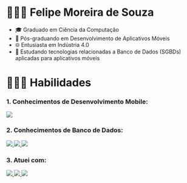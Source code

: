 # 👨🏽‍🎓  Felipe Moreira de Souza

- 🎓 Graduado em Ciência da Computação
- 📱 Pós-graduando em Desenvolvimento de Aplicativos Móveis
- 🌐 Entusiasta em Indústria 4.0
- 💽 Estudando tecnologias relacionadas a Banco de Dados (SGBDs) aplicadas para aplicativos móveis

# 🧑🏽‍💻 Habilidades

### 1. Conhecimentos de Desenvolvimento Mobile:
<a href= https://github.com/Fmoreira12>
        <img src="https://img.shields.io/badge/kotlin-%237F52FF.svg?style=for-the-badge&logo=kotlin&logoColor=white"/>
</a>

### 2. Conhecimentos de Banco de Dados:
<a href= https://github.com/Fmoreira12>
        <img src="https://img.shields.io/badge/Firebase-039BE5?style=for-the-badge&logo=Firebase&logoColor=white"/>
        <img src="https://img.shields.io/badge/SQLite-07405E?style=for-the-badge&logo=sqlite&logoColor=white"/>
        <img src="https://img.shields.io/badge/Apache%20Hive-FDEE21?style=for-the-badge&logo=apachehive&logoColor=black"/>
</a>        

### 3. Atuei com:
<a href= https://github.com/Fmoreira12>   
        <img src="https://img.shields.io/badge/Microsoft_SQL_Server-CC2927?style=for-the-badge&logo=microsoft-sql-server&logoColor=white"/>            
        <img src="https://img.shields.io/badge/C%23-239120?style=for-the-badge&logo=c-sharp&logoColor=white"/>
        <img src="https://img.shields.io/badge/.NET-5C2D91?style=for-the-badge&logo=.net&logoColor=white"/>
</a>










 




        
       
        
        
